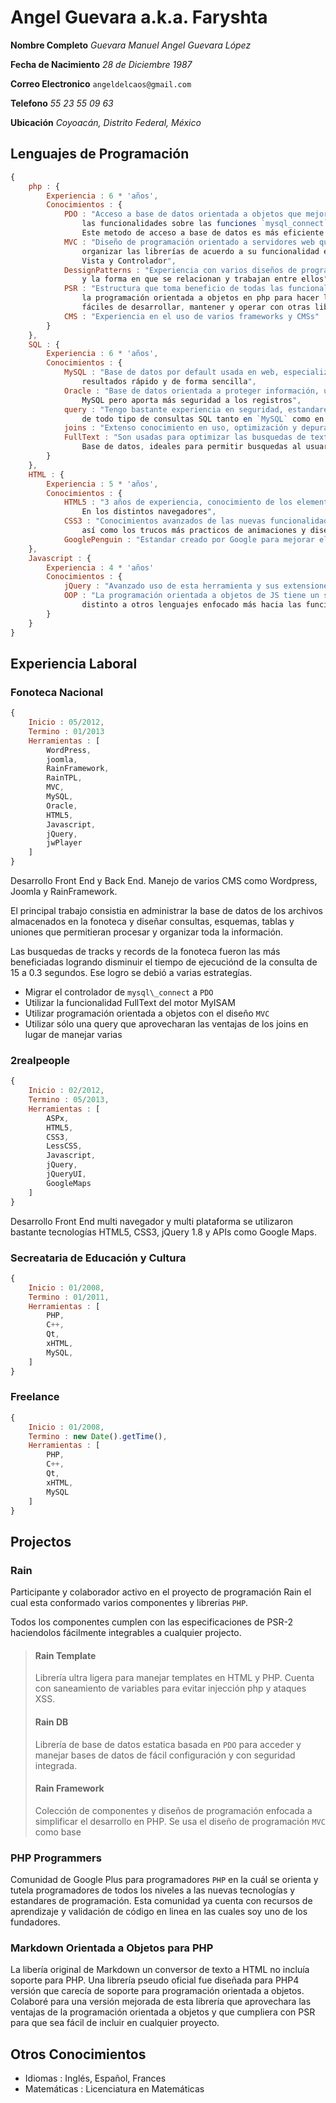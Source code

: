 # Angel Guevara a.k.a. Faryshta

**Nombre Completo** *Guevara Manuel Angel Guevara López*

**Fecha de Nacimiento** *28 de Diciembre 1987*

**Correo Electronico** `angeldelcaos@gmail.com`

**Telefono** *55 23 55 09 63*

**Ubicación** *Coyoacán, Distrito Federal, México*

## Lenguajes de Programación

```Javascript
{
	php : {
		Experiencia : 6 * 'años',
		Conocimientos : {
			PDO : "Acceso a base de datos orientada a objetos que mejora
				las funcionalidades sobre las funciones `mysql_connect` y derivados.
				Este metodo de acceso a base de datos es más eficiente y seguro",
			MVC : "Diseño de programación orientado a servidores web que ayuda a
				organizar las librerías de acuerdo a su funcionalidad en Modelo,
				Vista y Controlador",
			DessignPatterns : "Experiencia con varios diseños de programación
				y la forma en que se relacionan y trabajan entre ellos",
			PSR : "Estructura que toma beneficio de todas las funcionalidades de
				la programación orientada a objetos en php para hacer las librerías
				fáciles de desarrollar, mantener y operar con otras librerías",
			CMS : "Experiencia en el uso de varios frameworks y CMSs"
		}
	},
	SQL : {
		Experiencia : 6 * 'años',
		Conocimientos : {
			MySQL : "Base de datos por default usada en web, especializada en obtener los
				resultados rápido y de forma sencilla",
			Oracle : "Base de datos orientada a proteger información, un poco más lenta que
				MySQL pero aporta más seguridad a los registros",
			query : "Tengo bastante experiencia en seguridad, estandares y funcionamiento
				de todo tipo de consultas SQL tanto en `MySQL` como en otras bases de datos",
			joins : "Extenso conocimiento en uso, optimización y depuración de joins",
			FullText : "Son usadas para optimizar las busquedas de texto dentro de una
				Base de datos, ideales para permitir busquedas al usuario"
		}
	},
	HTML : {
		Experiencia : 5 * 'años',
		Conocimientos : {
			HTML5 : "3 años de experiencia, conocimiento de los elementos y su suporte
				En los distintos navegadores",
			CSS3 : "Conocimientos avanzados de las nuevas funcionalidades que trae esta versión
				así como los trucos más practicos de animaciones y diseño"
			GooglePenguin : "Estandar creado por Google para mejorar el ranking de una página"
	},
	Javascript : {
		Experiencia : 4 * 'años'
		Conocimientos : {
			jQuery : "Avanzado uso de esta herramienta y sus extensiones más populares",
			OOP : "La programación orientada a objetos de JS tiene un scope
				distinto a otros lenguajes enfocado más hacia las funciones"
		}
	}
}
```

## Experiencia Laboral

### Fonoteca Nacional

```Javascript
{
	Inicio : 05/2012,
	Termino : 01/2013
	Herramientas : [
		WordPress,
		joomla,
		RainFramework,
		RainTPL,
		MVC,
		MySQL,
		Oracle,
		HTML5,
		Javascript,
		jQuery,
		jwPlayer
	]	
}
```

Desarrollo Front End y Back End. Manejo de varios CMS como Wordpress, Joomla y RainFramework.

El principal trabajo consistia en administrar la base de datos de los archivos almacenados en la fonoteca y diseñar consultas, esquemas, tablas y uniones que permitieran procesar y organizar toda la información.

Las busquedas de tracks y records de la fonoteca fueron las más beneficiadas logrando disminuir el tiempo de ejecuciónd de la consulta de 15 a 0.3 segundos. Ese logro se debió a varias estrategías.

* Migrar el controlador de `mysql\_connect` a `PDO`
* Utilizar la funcionalidad FullText del motor MyISAM
* Utilizar programación orientada a objetos con el diseño `MVC`
* Utilizar sólo una query que aprovecharan las ventajas de los joins en lugar de manejar varias

### 2realpeople

```Javascript
{
	Inicio : 02/2012,
	Termino : 05/2013,
	Herramientas : [
		ASPx,
		HTML5,
		CSS3,
		LessCSS,
		Javascript,
		jQuery,
		jQueryUI,
		GoogleMaps
	]
}
```

Desarrollo Front End multi navegador y multi plataforma se utilizaron bastante tecnologías HTML5, CSS3, jQuery 1.8 y APIs como Google Maps.

### Secreataria de Educación y Cultura

```Javascript
{
	Inicio : 01/2008,
	Termino : 01/2011,
	Herramientas : [
		PHP,
		C++,
		Qt,
		xHTML,
		MySQL,
	]
}
```

### Freelance

```Javascript
{
	Inicio : 01/2008,
	Termino : new Date().getTime(),
	Herramientas : [
		PHP,
		C++,
		Qt,
		xHTML,
		MySQL
	]
}
```

## Projectos

### Rain

Participante y colaborador activo en el proyecto de programación Rain el cual esta conformado varios componentes y librerias `PHP`.

Todos los componentes cumplen con las especificaciones de PSR-2 haciendolos fácilmente integrables a cualquier projecto.

> #### Rain Template
> 
> Librería ultra ligera para manejar templates en HTML y PHP. Cuenta con saneamiento de variables para evitar injección php y ataques XSS.
> 
> #### Rain DB
> 
> Librería de base de datos estatica basada en `PDO` para acceder y manejar bases de datos de fácil configuración y con seguridad integrada.
> 
> #### Rain Framework
> 
> Colección de componentes y diseños de programación enfocada a simplificar el desarrollo en PHP. Se usa el diseño de programación `MVC` como base

### PHP Programmers

Comunidad de Google Plus para programadores `PHP` en la cuál se orienta y tutela programadores de todos los niveles a las nuevas tecnologías y estandares de programación. Esta comunidad ya cuenta con recursos de aprendizaje y validación de código en linea en las cuales soy uno de los fundadores.

### Markdown Orientada a Objetos para PHP

La libería original de Markdown un conversor de texto a HTML no incluía soporte para PHP. Una librería pseudo oficial fue diseñada para PHP4 versión que carecía de soporte para programación orientada a objetos. Colaboré para una versión mejorada de esta librería que aprovechara las ventajas de la programación orientada a objetos y que cumpliera con PSR para que sea fácil de incluir en cualquier proyecto.

## Otros Conocimientos

* Idiomas : Inglés, Español, Frances
* Matemáticas : Licenciatura en Matemáticas
